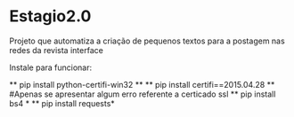 # Estagio2.0
 Projeto que automatiza a criação de pequenos textos para a postagem nas redes da revista interface

 Instale para funcionar:

 ** pip install python-certifi-win32 **
 ** pip install certifi==2015.04.28 ** #Apenas se apresentar algum erro referente a certicado ssl 
 ** pip install bs4 *
 ** pip install requests*
 
 

